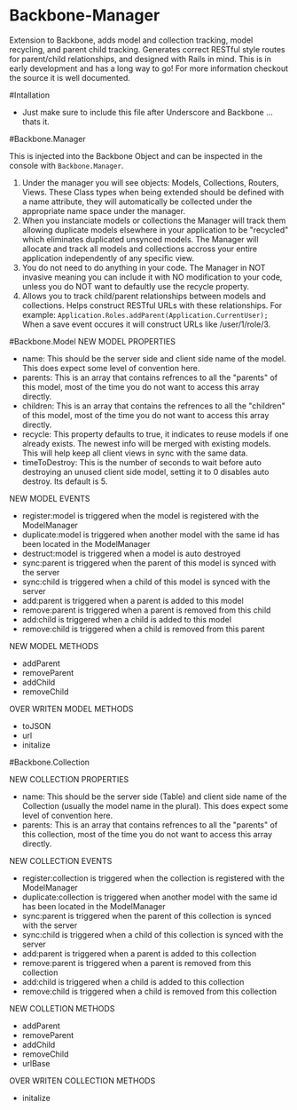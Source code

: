 Backbone-Manager
================

Extension to Backbone, adds model and collection tracking, model recycling, and parent child tracking. Generates correct RESTful style routes for parent/child relationships, and designed with Rails in mind. This is in early development and has a long way to go! For more information checkout the source it is well documented.

#Intallation
 * Just make sure to include this file after Underscore and Backbone ... thats it.

#Backbone.Manager

This is injected into the Backbone Object and can be inspected in the console with `Backbone.Manager`.

1. Under the manager you will see objects: Models, Collections, Routers, Views. These Class types when being extended should be defined with a name attribute, they will automatically be collected under the appropriate name space under the manager.
2. When you instanciate models or collections the Manager will track them allowing duplicate models elsewhere in your application to be "recycled" which eliminates duplicated unsynced models. The Manager will allocate and track all models and collections accross your entire application independently of any specific view.
3. You do not need to do anything in your code. The Manager in NOT invasive meaning you can include it with NO modification to your code, unless you do NOT want to defaultly use the recycle property.
4. Allows you to track child/parent relationships between models and collections. Helps construct RESTful URLs with these relationships. For example: `Application.Roles.addParent(Application.CurrentUser);` When a save event occures it will construct URLs like /user/1/role/3.

#Backbone.Model
NEW MODEL PROPERTIES

  * name: This should be the server side and client side name of the model. This does expect some level of convention here.
  * parents: This is an array that contains refrences to all the "parents" of this model, most of the time you do not want to access this array directly.
  * children: This is an array that contains the refrences to all the "children" of this model, most of the time you do not want to access this array directly.
  * recycle: This property defaults to true, it indicates to reuse models if one already exists. The newest info will be merged with existing models. This will help keep all client views in sync with the same data.
  * timeToDestroy: This is the number of seconds to wait before auto destroying an unused client side model, setting it to 0 disables auto destroy. Its default is 5.


NEW MODEL EVENTS

  * register:model is triggered when the model is registered with the ModelManager
  * duplicate:model is triggered when another model with the same id has been located in the ModelManager
  * destruct:model is triggered when a model is auto destroyed
  * sync:parent is triggered when the parent of this model is synced with the server
  * sync:child is triggered when a child of this model is synced with the server
  * add:parent is triggered when a parent is added to this model
  * remove:parent is triggered when a parent is removed from this child
  * add:child is triggered when a child is added to this model
  * remove:child is triggered when a child is removed from this parent


NEW MODEL METHODS

  * addParent
  * removeParent
  * addChild
  * removeChild


OVER WRITEN MODEL METHODS

  * toJSON
  * url
  * initalize
  

#Backbone.Collection

NEW COLLECTION PROPERTIES

  * name: This should be the server side (Table) and client side name of the Collection (usually the model name in the plural). This does expect some level of convention here.
  * parents: This is an array that contains refrences to all the "parents" of this collection, most of the time you do not want to access this array directly.

 
NEW COLLECTION EVENTS

  * register:collection is triggered when the collection is registered with the ModelManager
  * duplicate:collection is triggered when another model with the same id has been located in the ModelManager
  * sync:parent is triggered when the parent of this collection is synced with the server
  * sync:child is triggered when a child of this collection is synced with the server
  * add:parent is triggered when a parent is added to this collection
  * remove:parent is triggered when a parent is removed from this collection
  * add:child is triggered when a child is added to this collection
  * remove:child is triggered when a child is removed from this collection


NEW COLLETION METHODS

  * addParent
  * removeParent
  * addChild
  * removeChild
  * urlBase


OVER WRITEN COLLECTION METHODS

  * initalize
